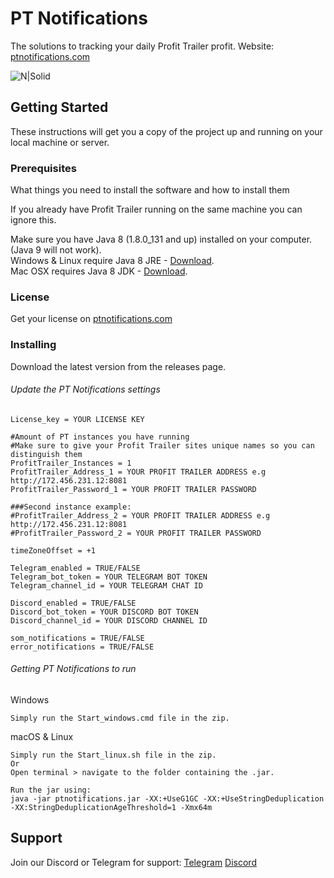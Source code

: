 # PT Notifications

The solutions to tracking your daily Profit Trailer profit.
Website: [ptnotifications.com](https://ptnotifications.com)

![N|Solid](https://ptnotifications.com/img/feature-mobile.png)

## Getting Started

These instructions will get you a copy of the project up and running on your local machine or server.

### Prerequisites

What things you need to install the software and how to install them

If you already have Profit Trailer running on the same machine you can ignore this.

Make sure you have Java 8 (1.8.0_131 and up) installed on your computer. (Java 9 will not work).  
Windows & Linux require Java 8 JRE - [Download](https://www.java.com/en/download/).  
Mac OSX requires Java 8 JDK - [Download](http://www.oracle.com/technetwork/java/javase/downloads/jdk8-downloads-2133151.htm).  

### License

Get your license on [ptnotifications.com](https://ptnotifications.com)

### Installing

Download the latest version from the releases page.

###### Update the PT Notifications settings
```
License_key = YOUR LICENSE KEY

#Amount of PT instances you have running
#Make sure to give your Profit Trailer sites unique names so you can distinguish them
ProfitTrailer_Instances = 1
ProfitTrailer_Address_1 = YOUR PROFIT TRAILER ADDRESS e.g http://172.456.231.12:8081
ProfitTrailer_Password_1 = YOUR PROFIT TRAILER PASSWORD

###Second instance example:
#ProfitTrailer_Address_2 = YOUR PROFIT TRAILER ADDRESS e.g http://172.456.231.12:8081
#ProfitTrailer_Password_2 = YOUR PROFIT TRAILER PASSWORD

timeZoneOffset = +1

Telegram_enabled = TRUE/FALSE
Telegram_bot_token = YOUR TELEGRAM BOT TOKEN
Telegram_channel_id = YOUR TELEGRAM CHAT ID

Discord_enabled = TRUE/FALSE
Discord_bot_token = YOUR DISCORD BOT TOKEN
Discord_channel_id = YOUR DISCORD CHANNEL ID

som_notifications = TRUE/FALSE
error_notifications = TRUE/FALSE
```

###### Getting PT Notifications to run

Windows
```
Simply run the Start_windows.cmd file in the zip.
```
macOS & Linux
```
Simply run the Start_linux.sh file in the zip.
Or
Open terminal > navigate to the folder containing the .jar.

Run the jar using:
java -jar ptnotifications.jar -XX:+UseG1GC -XX:+UseStringDeduplication -XX:StringDeduplicationAgeThreshold=1 -Xmx64m
```

## Support
Join our Discord or Telegram for support:
[Telegram](https://t.me/pt_notifications)
[Discord](https://discord.gg/6KEz6aN)

